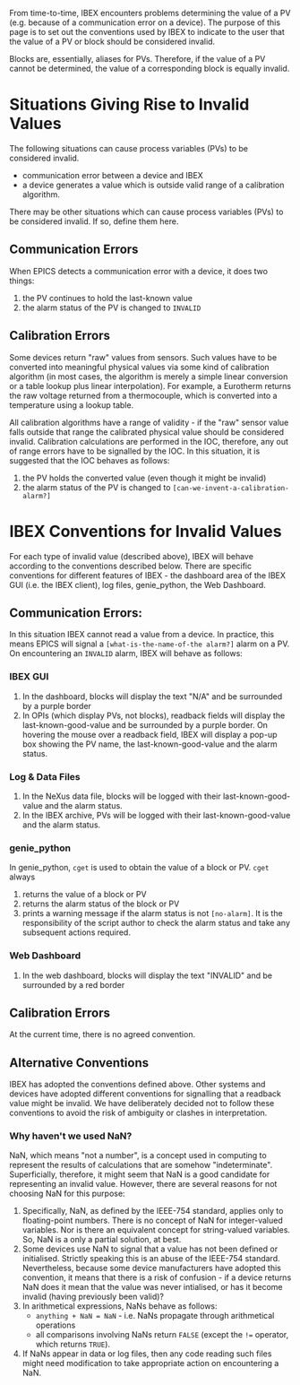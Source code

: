 From time-to-time, IBEX encounters problems determining the value of a PV (e.g. because of a communication error on a device).  The purpose of this page is to set out the conventions used by IBEX to indicate to the user that the value of a PV or block should be considered invalid.

Blocks are, essentially, aliases for PVs.  Therefore, if the value of a PV cannot be determined, the value of a corresponding block is equally invalid.

# Situations Giving Rise to Invalid Values
The following situations can cause process variables (PVs) to be considered invalid.
* communication error between a device and IBEX
* a device generates a value which is outside valid range of a calibration algorithm.

There may be other situations which can cause process variables (PVs) to be considered invalid.  If so, define them here.

## Communication Errors
When EPICS detects a communication error with a device, it does two things:
1. the PV continues to hold the last-known value
1. the alarm status of the PV is changed to `INVALID`

## Calibration Errors
Some devices return "raw" values from sensors.  Such values have to be converted into meaningful physical values via some kind of calibration algorithm (in most cases, the algorithm is merely a simple linear conversion or a table lookup plus linear interpolation).  For example, a Eurotherm returns the raw voltage returned from a thermocouple, which is converted into a temperature using a lookup table.

All calibration algorithms have a range of validity - if the "raw" sensor value falls outside that range the calibrated physical value should be considered invalid.  Calibration calculations are performed in the IOC, therefore, any out of range errors have to be signalled by the IOC.  In this situation, it is suggested that the IOC behaves as follows:
1. the PV holds the converted value (even though it might be invalid)
1. the alarm status of the PV is changed to `[can-we-invent-a-calibration-alarm?]`

# IBEX Conventions for Invalid Values
For each type of invalid value (described above), IBEX will behave according to the conventions described below.  There are specific conventions for different features of IBEX - the dashboard area of the IBEX GUI (i.e. the IBEX client), log files, genie_python, the Web Dashboard.

## Communication Errors:
In this situation IBEX cannot read a value from a device.  In practice, this means EPICS will signal a `[what-is-the-name-of-the alarm?]` alarm on a PV.  On encountering an `INVALID` alarm, IBEX will behave as follows:
### IBEX GUI
1. In the dashboard, blocks will display the text "N/A" and be surrounded by a purple border
1. In OPIs (which display PVs, not blocks), readback fields will display the last-known-good-value and be surrounded by a purple border.  On hovering the mouse over a readback field, IBEX will display a pop-up box showing the PV name, the last-known-good-value and the alarm status.

### Log & Data Files
1. In the NeXus data file, blocks will be logged with their last-known-good-value and the alarm status.
1. In the IBEX archive, PVs will be logged with their last-known-good-value and the alarm status.

### genie_python
In genie_python, `cget` is used to obtain the value of a block or PV.  `cget` always 
1. returns the value of a block or PV
1. returns the alarm status of the block or PV
1. prints a warning message if the alarm status is not `[no-alarm]`.
It is the responsibility of the script author to check the alarm status and take any subsequent actions required.

### Web Dashboard
1. In the web dashboard, blocks will display the text "INVALID" and be surrounded by a red border

## Calibration Errors
At the current time, there is no agreed convention.

## Alternative Conventions
IBEX has adopted the conventions defined above.  Other systems and devices have adopted different conventions for signalling that a readback value might be invalid.  We have deliberately decided not to follow these conventions to avoid the risk of ambiguity or clashes in interpretation.

### Why haven't we used NaN?
NaN, which means "not a number", is a concept used in computing to represent the results of calculations that are somehow "indeterminate".  Superficially, therefore, it might seem that NaN is a good candidate for representing an invalid value. 
However, there are several reasons for not choosing NaN for this purpose:
1. Specifically, NaN, as defined by the IEEE-754 standard, applies only to floating-point numbers.  There is no concept of NaN for integer-valued variables.  Nor is there an equivalent concept for string-valued variables.  So, NaN is a only a partial solution, at best.
1. Some devices use NaN to signal that a value has not been defined or initialised.  Strictly speaking this is an abuse of the IEEE-754 standard.  Nevertheless, because some device manufacturers have adopted this convention, it means that there is a risk of confusion - if a device returns NaN does it mean that the value was never intialised, or has it become invalid (having previously been valid)?
1. In arithmetical expressions, NaNs behave as follows:
   * `anything + NaN = NaN` - i.e. NaNs propagate through arithmetical operations
   * all comparisons involving NaNs return `FALSE` (except the `!=` operator, which returns `TRUE`).
1. If NaNs appear in data or log files, then any code reading such files might need modification to take appropriate action on encountering a NaN.
